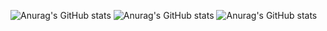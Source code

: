 ![Anurag's GitHub stats](https://github-readme-stats.vercel.app/api?username=KimYeonHun&show=reviews,discussions_started,discussions_answered,prs_merged,prs_merged_percentage)
![Anurag's GitHub stats](https://github-readme-stats.vercel.app/api?username=KimYeonHun&show_icons=true)
![Anurag's GitHub stats](https://github-readme-stats.vercel.app/api?username=KimYeonHun&show_icons=true&theme=radical)
